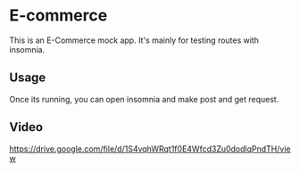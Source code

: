 # E-commerce

This is an E-Commerce mock app. It's mainly for testing routes with insomnia.

## Usage

Once its running, you can open insomnia and make post and get request.

## Video

https://drive.google.com/file/d/1S4vqhWRqt1f0E4Wfcd3Zu0dodlqPndTH/view

